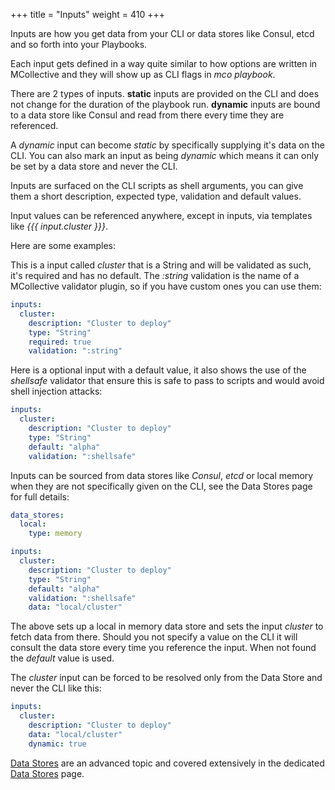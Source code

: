 +++
title = "Inputs"
weight = 410
+++

Inputs are how you get data from your CLI or data stores like Consul, etcd and so forth into your Playbooks.

Each input gets defined in a way quite similar to how options are written in MCollective and they will show up as CLI flags in *mco playbook*.

There are 2 types of inputs.  **static** inputs are provided on the CLI and does not change for the duration of the playbook run.  **dynamic** inputs are bound to a data store like Consul and read from there every time they are referenced.

A *dynamic* input can become *static* by specifically supplying it's data on the CLI.  You can also mark an input as being *dynamic* which means it can only be set by a data store and never the CLI.

Inputs are surfaced on the CLI scripts as shell arguments, you can give them a short description, expected type, validation and default values.

Input values can be referenced anywhere, except in inputs, via templates like *{{{ input.cluster }}}*.

Here are some examples:

This is a input called *cluster* that is a String and will be validated as such, it's required and has no default. The *:string* validation is the name of a MCollective validator plugin, so if you have custom ones you can use them:

```yaml
inputs:
  cluster:
    description: "Cluster to deploy"
    type: "String"
    required: true
    validation: ":string"
```

Here is a optional input with a default value, it also shows the use of the *shellsafe* validator that ensure this is safe to pass to scripts and would avoid shell injection attacks:

```yaml
inputs:
  cluster:
    description: "Cluster to deploy"
    type: "String"
    default: "alpha"
    validation: ":shellsafe"
```

Inputs can be sourced from data stores like *Consul*, *etcd* or local memory when they are not specifically given on the CLI, see the Data Stores page for full details:

```yaml
data_stores:
  local:
    type: memory

inputs:
  cluster:
    description: "Cluster to deploy"
    type: "String"
    default: "alpha"
    validation: ":shellsafe"
    data: "local/cluster"
```

The above sets up a local in memory data store and sets the input *cluster* to fetch data from there.  Should you not specify a value on the CLI it will consult the data store every time you reference the input.  When not found the *default* value is used.

The *cluster* input can be forced to be resolved only from the Data Store and never the CLI like this:

```yaml
inputs:
  cluster:
    description: "Cluster to deploy"
    data: "local/cluster"
    dynamic: true
```

[Data Stores](../data/) are an advanced topic and covered extensively in the dedicated [Data Stores](../data/) page.
